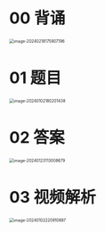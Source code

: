 # 00 背诵

<img src="https://cvp.oss-cn-shanghai.aliyuncs.com/picgo/202402181759314.png" alt="image-20240218175907196" style="zoom:50%;" />



# 01 题目

<img src="https://cvp.oss-cn-shanghai.aliyuncs.com/picgo/202401021802492.png" alt="image-20240102180201438" style="zoom:50%;" />



# 02 答案



<img src="https://cvp.oss-cn-shanghai.aliyuncs.com/picgo/202401231130764.png" alt="image-20240123113008679" style="zoom: 50%;" />



# 03 视频解析

<img src="https://cvp.oss-cn-shanghai.aliyuncs.com/picgo/202401022209959.png" alt="image-20240102220910897" style="zoom:50%;" />



